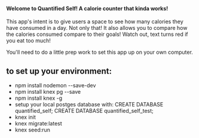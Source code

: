 #### Welcome to Quantified Self! A calorie counter that kinda works!

This app's intent is to give users a space to see how many calories they have consumed in a day. Not only that! It also allows you to compare how the calories consumed compare to their goals! Watch out, text turns red if you eat too much!

You'll need to do a little prep work to set this app up on your own computer.

## to set up your environment:
- npm install nodemon --save-dev
- npm install knex pg --save
- npm install knex -g
- setup your local postges database with:
CREATE DATABASE quantified_self;
CREATE DATABASE quantified_self_test;
- knex init
- knex migrate:latest
- knex seed:run
